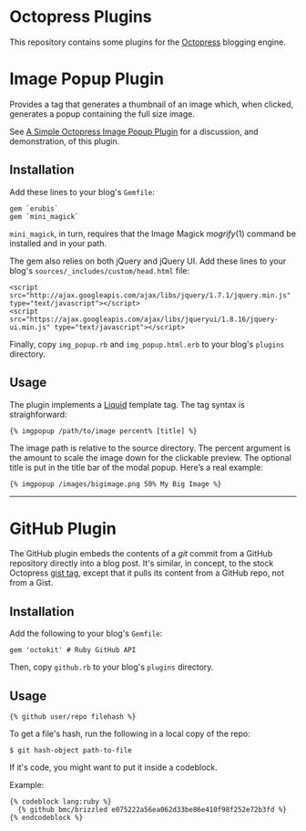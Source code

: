 # Octopress Plugins

This repository contains some plugins for the [Octopress][] blogging engine.

# Image Popup Plugin

Provides a tag that generates a thumbnail of an image which, when clicked,
generates a popup containing the full size image.

See [A Simple Octopress Image Popup Plugin][blog-image-popup] for a discussion,
and demonstration, of this plugin.

## Installation

Add these lines to your blog's `Gemfile`:

    gem `erubis`
    gem `mini_magick`

`mini_magick`, in turn, requires that the Image Magick *mogrify*(1) command
be installed and in your path.

The gem also relies on both jQuery and jQuery UI. Add these lines to your
blog's `sources/_includes/custom/head.html` file:

    <script src="http://ajax.googleapis.com/ajax/libs/jquery/1.7.1/jquery.min.js" type="text/javascript"></script>
    <script src="https://ajax.googleapis.com/ajax/libs/jqueryui/1.8.16/jquery-ui.min.js" type="text/javascript"></script>

Finally, copy `img_popup.rb` and `img_popup.html.erb` to your blog's
`plugins` directory.

## Usage

The plugin implements a [Liquid][] template tag. The tag syntax is
straighforward:

    {% imgpopup /path/to/image percent% [title] %}

The image path is relative to the source directory. The percent argument is the
amount to scale the image down for the clickable preview. The optional title is
put in the title bar of the modal popup. Here’s a real example:

    {% imgpopup /images/bigimage.png 50% My Big Image %}

---

# GitHub Plugin

The GitHub plugin embeds the contents of a *git* commit from a GitHub
repository directly into a blog post. It's similar, in concept, to the
stock Octopress [gist tag][], except that it pulls its content from a GitHub
repo, not from a Gist.

## Installation

Add the following to your blog's `Gemfile`:

    gem 'octokit' # Ruby GitHub API

Then, copy `github.rb` to your blog's `plugins` directory.

## Usage

    {% github user/repo filehash %}

To get a file's hash, run the following in a local copy of the repo:

    $ git hash-object path-to-file

If it's code, you might want to put it inside a codeblock.

Example:

    {% codeblock lang:ruby %}
      {% github bmc/brizzled e075222a56ea062d33be86e410f98f252e72b3fd %}
    {% endcodeblock %}


[blog-image-popup]: http://brizzled.clapper.org/blog/2012/02/05/a-simple-octopress-image-popup-plugin/
[Octopress]: http://octopress.org/
[Liquid]: https://github.com/Shopify/liquid
[gist tag]: http://octopress.org/docs/plugins/gist-tag/
